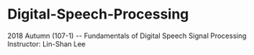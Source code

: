 # Digital-Speech-Processing
2018 Autumn (107-1) -- Fundamentals of Digital Speech Signal Processing  
Instructor: Lin-Shan Lee